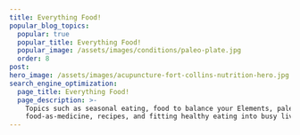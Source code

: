 ```yaml
---
title: Everything Food!
popular_blog_topics:
  popular: true
  popular_title: Everything Food!
  popular_image: /assets/images/conditions/paleo-plate.jpg
  order: 8
post:
hero_image: /assets/images/acupuncture-fort-collins-nutrition-hero.jpg
search_engine_optimization:
  page_title: Everything Food!
  page_description: >-
    Topics such as seasonal eating, food to balance your Elements, paleo,
    food-as-medicine, recipes, and fitting healthy eating into busy lives.
---
```

